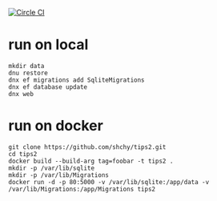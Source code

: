 [![Circle CI](https://circleci.com/gh/shchy/tips2.svg?style=svg)](https://circleci.com/gh/shchy/tips2)

# run on local
```
mkdir data  
dnu restore  
dnx ef migrations add SqliteMigrations  
dnx ef database update  
dnx web  
```

# run on docker
```
git clone https://github.com/shchy/tips2.git
cd tips2
docker build --build-arg tag=foobar -t tips2 .
mkdir -p /var/lib/sqlite
mkdir -p /var/lib/Migrations
docker run -d -p 80:5000 -v /var/lib/sqlite:/app/data -v /var/lib/Migrations:/app/Migrations tips2
```
